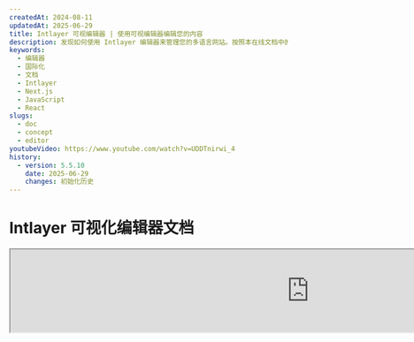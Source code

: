 ```yaml
---
createdAt: 2024-08-11
updatedAt: 2025-06-29
title: Intlayer 可视编辑器 | 使用可视编辑器编辑您的内容
description: 发现如何使用 Intlayer 编辑器来管理您的多语言网站。按照本在线文档中的步骤，在几分钟内设置您的项目。
keywords:
  - 编辑器
  - 国际化
  - 文档
  - Intlayer
  - Next.js
  - JavaScript
  - React
slugs:
  - doc
  - concept
  - editor
youtubeVideo: https://www.youtube.com/watch?v=UDDTnirwi_4
history:
  - version: 5.5.10
    date: 2025-06-29
    changes: 初始化历史
---
```


# Intlayer 可视化编辑器文档

<iframe title="Visual Editor + CMS for Your Web App: Intlayer Explained" class="m-auto aspect-[16/9] w-full overflow-hidden rounded-lg border-0" allow="autoplay; gyroscope;" loading="lazy" width="1080" height="auto" src="https://www.youtube.com/embed/UDDTnirwi_4?autoplay=0&amp;origin=http://intlayer.org&amp;controls=0&amp;rel=1"/>

Intlayer 可视化编辑器是一种工具，可以将您的网站包装起来，通过可视化编辑器与您的内容声明文件进行交互。

![Intlayer 可视化编辑器界面](https://github.com/aymericzip/intlayer/blob/main/docs/assets/visual_editor.gif?raw=true)

`intlayer-editor` 包基于 Intlayer，可用于 JavaScript 应用程序，例如 React (Create React App)、Vite + React 和 Next.js。

## 可视化编辑器 vs CMS

Intlayer 可视化编辑器是一种工具，允许您在本地字典的可视化编辑器中管理内容。一旦进行了更改，内容将在代码库中被替换。这意味着应用程序将被重新构建，页面将重新加载以显示新内容。

相比之下，[Intlayer CMS](https://github.com/aymericzip/intlayer/blob/main/docs/docs/zh/intlayer_CMS.md) 是一种工具，允许您在远程字典的可视化编辑器中管理内容。一旦进行了更改，内容将**不会**影响您的代码库。网站将自动显示更改后的内容。

## 将 Intlayer 集成到您的应用程序中

有关如何集成 Intlayer 的更多详细信息，请参阅以下相关部分：

### 与 Next.js 集成

有关与 Next.js 集成的内容，请参阅[设置指南](https://github.com/aymericzip/intlayer/blob/main/docs/docs/zh/intlayer_with_nextjs_15.md)。

### 与 Create React App 集成

有关与 Create React App 集成的内容，请参阅[设置指南](https://github.com/aymericzip/intlayer/blob/main/docs/docs/zh/intlayer_with_create_react_app.md)。

### 与 Vite + React 集成

有关与 Vite + React 集成的内容，请参阅[设置指南](https://github.com/aymericzip/intlayer/blob/main/docs/docs/zh/intlayer_with_vite+react.md)。

## Intlayer 编辑器如何工作

应用程序中的可视化编辑器包括以下两部分：

- 一个前端应用程序，它将在 iframe 中显示您的网站。如果您的网站使用了 Intlayer，可视化编辑器将自动检测您的内容，并允许您与之交互。一旦进行了修改，您将能够下载更改。

- 当您点击下载按钮时，可视化编辑器将向服务器发送请求，用新内容替换您的内容声明文件（无论这些文件在您的项目中声明在哪里）。

> 请注意，目前 Intlayer 编辑器将您的内容声明文件写为 JSON 文件。

## 安装

在您的项目中配置好 Intlayer 后，只需将 `intlayer-editor` 安装为开发依赖项：

```bash packageManager="npm"
npm install intlayer-editor --save-dev
```

```bash packageManager="yarn"
yarn add intlayer-editor --save-dev
```

```bash packageManager="pnpm"
pnpm add intlayer-editor --save-dev
```

## 配置

在您的 Intlayer 配置文件中，您可以自定义编辑器设置：

```typescript fileName="intlayer.config.ts" codeFormat="typescript"
import type { IntlayerConfig } from "intlayer";

const config: IntlayerConfig = {
  // ... 其他配置设置
  editor: {
    /**
     * 必需
     * 应用程序的 URL。
     * 这是可视化编辑器的目标 URL。
     * 示例：'http://localhost:3000'
     */
    applicationURL: process.env.INTLAYER_APPLICATION_URL,
    /**
     * 可选
     * 默认值为 `true`。如果为 `false`，编辑器将处于非活动状态且无法访问。
     * 可用于出于安全原因在特定环境（如生产环境）中禁用编辑器。
     */
    enabled: process.env.INTLAYER_ENABLED,
    /**
     * 可选
     * 默认值为 `8000`。
     * 编辑器服务器的端口。
     */
    port: process.env.INTLAYER_PORT,
    /**
     * 可选
     * 默认值为 "http://localhost:8000"
     * 编辑器服务器的 URL。
     */
    editorURL: process.env.INTLAYER_EDITOR_URL,
  },
};

export default config;
```

```javascript fileName="intlayer.config.mjs" codeFormat="esm"
/** @type {import('intlayer').IntlayerConfig} */
const config = {
  // ... 其他配置设置
  editor: {
    /**
     * 必需
     * 应用程序的 URL。
     * 这是可视化编辑器的目标 URL。
     * 示例：'http://localhost:3000'
     */
    applicationURL: process.env.INTLAYER_APPLICATION_URL,
    /**
     * 可选
     * 默认值为 `true`。如果为 `false`，编辑器将处于非活动状态且无法访问。
     * 可用于出于安全原因在特定环境（如生产环境）中禁用编辑器。
     */
    enabled: process.env.INTLAYER_ENABLED,
    /**
     * 可选
     * 默认值为 `8000`。
     * 可视化编辑器服务器使用的端口。
     */
    port: process.env.INTLAYER_PORT,
    /**
     * 可选
     * 默认值为 "http://localhost:8000"
     * 应用程序可访问的编辑器服务器 URL。用于限制可以与应用程序交互的来源以提高安全性。如果设置为 `'*'`，编辑器可以从任何来源访问。如果更改了端口，或者编辑器托管在不同的域上，则应设置此项。
     */
    editorURL: process.env.INTLAYER_EDITOR_URL,
  },
};

export default config;
```

```javascript fileName="intlayer.config.cjs" codeFormat="commonjs"
/** @type {import('intlayer').IntlayerConfig} */
const config = {
  // ... 其他配置设置
  editor: {
    /**
     * 必需
     * 应用程序的 URL。
     * 这是可视化编辑器的目标 URL。
     */
    applicationURL: process.env.INTLAYER_APPLICATION_URL,
    /**
     * 可选
     * 默认值为 `8000`。
     * 编辑器服务器的端口。
     */
    port: process.env.INTLAYER_PORT,
    /**
     * 可选
     * 默认值为 "http://localhost:8000"
     * 编辑器服务器的 URL。
     */
    editorURL: process.env.INTLAYER_EDITOR_URL,
    /**
     * 可选
     * 默认值为 `true`。如果为 `false`，编辑器将处于非活动状态且无法访问。
     * 可用于出于安全原因在特定环境（如生产环境）中禁用编辑器。
     */
    enabled: process.env.INTLAYER_ENABLED,
  },
};

module.exports = config;
```

> 要查看所有可用参数，请参阅[配置文档](https://github.com/aymericzip/intlayer/blob/main/docs/docs/zh/configuration.md)。

## 使用编辑器

1. 安装编辑器后，您可以使用以下命令启动编辑器：

   ```bash packageManager="npm"
   npx intlayer-editor start
   ```

   ```bash packageManager="yarn"
   yarn intlayer-editor start
   ```

   ```bash packageManager="pnpm"
   pnpm intlayer-editor start
   ```

   > **请注意，您应该并行运行您的应用程序。** 应用程序 URL 应与您在编辑器配置中设置的 URL (`applicationURL`) 匹配。

2. 然后，打开提供的 URL。默认值为 `http://localhost:8000`。

   您可以通过将光标悬停在内容上查看每个由 Intlayer 索引的字段。

   ![悬停在内容上](https://github.com/aymericzip/intlayer/blob/main/docs/assets/intlayer_editor_hover_content.png)

3. 如果您的内容被标出，您可以长按它以显示编辑抽屉。

## 环境配置

编辑器可以配置为使用特定的环境文件。当您希望在开发和生产环境中使用相同的配置文件时，这非常有用。

要使用特定的环境文件，您可以在启动编辑器时使用 `--env-file` 或 `-f` 标志：

```bash packageManager="npm"
npx intlayer-editor start -f .env.development
```

```bash packageManager="yarn"
yarn intlayer-editor start -f .env.development
```

```bash packageManager="pnpm"
pnpm intlayer-editor start -f .env.development
```

> 请注意，环境文件应位于项目的根目录中。

或者，您可以使用 `--env` 或 `-e` 标志来指定环境：

```bash packageManager="npm"
npx intlayer-editor start -e development
```

```bash packageManager="yarn"
yarn intlayer-editor start -e development
```

```bash packageManager="pnpm"
pnpm intlayer-editor start -e development
```

## 调试

如果您在使用可视化编辑器时遇到任何问题，请检查以下内容：

- 可视化编辑器和应用程序是否正在运行。

- [`editor`](https://intlayer.org/doc/concept/configuration#editor-configuration) 配置是否正确设置在您的 Intlayer 配置文件中。
  - 必需字段：
    - 应用程序 URL 应与您在编辑器配置中设置的 URL (`applicationURL`) 匹配。

- 可视化编辑器使用 iframe 来显示您的网站。请确保您网站的内容安全策略（CSP）允许将 CMS URL 作为 `frame-ancestors`（默认值为 'http://localhost:8000'）。如有错误，请检查编辑器控制台。
